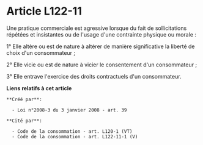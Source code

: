# Article L122-11

Une pratique commerciale est agressive lorsque du fait de sollicitations répétées et insistantes ou de l'usage d'une
contrainte physique ou morale : 

1° Elle altère ou est de nature à altérer de manière significative la liberté de choix d'un consommateur ; 

2° Elle vicie ou est de nature à vicier le consentement d'un consommateur ; 

3° Elle entrave l'exercice des droits contractuels d'un consommateur.

**Liens relatifs à cet article**

	**Créé par**:

	  - Loi n°2008-3 du 3 janvier 2008 - art. 39

	**Cité par**:

	  - Code de la consommation - art. L120-1 (VT)
	  - Code de la consommation - art. L122-11-1 (V)
